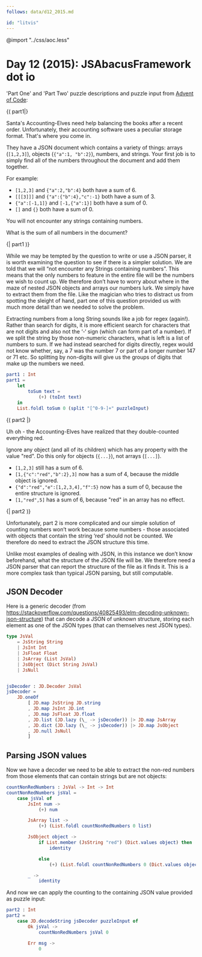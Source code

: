 ```yaml
---
follows: data/d12_2015.md

id: "litvis"
---
```


@import "../css/aoc.less"

# Day 12 (2015): JSAbacusFramework dot io

'Part One' and 'Part Two' puzzle descriptions and puzzle input from [Advent of Code](https://adventofcode.com/2015/day/12):

{( part1|}

Santa's Accounting-Elves need help balancing the books after a recent order.
Unfortunately, their accounting software uses a peculiar storage format.
That's where you come in.

They have a JSON document which contains a variety of things: arrays (`[1,2,3]`), objects (`{"a":1, "b":2}`), numbers, and strings. Your first job is to simply find all of the numbers throughout the document and add them together.

For example:

- `[1,2,3]` and `{"a":2,"b":4}` both have a sum of 6.
- `[[[3]]]` and `{"a":{"b":4},"c":-1}` both have a sum of 3.
- `{"a":[-1,1]}` and `[-1,{"a":1}]` both have a sum of 0.
- `[]` and `{}` both have a sum of 0.

You will not encounter any strings containing numbers.

What is the sum of all numbers in the document?

{| part1 )}

While we may be tempted by the question to write or use a JSON parser, it is worth examining the question to see if there is a simpler solution.
We are told that we will “not encounter any Strings containing numbers”.
This means that the only numbers to feature in the entire file will be the numbers we wish to count up.
We therefore don’t have to worry about where in the maze of nested JSON objects and arrays our numbers lurk.
We simply have to extract them from the file.
Like the magician who tries to distract us from spotting the sleight of hand, part one of this question provided us with much more detail than we needed to solve the problem.

Extracting numbers from a long String sounds like a job for regex (again!).
Rather than search for digits, it is more efficient search for characters that are not digits and also not the ‘-‘ sign (which can form part of a number).
If we split the string by those non-numeric characters, what is left is a list of numbers to sum.
If we had instead searched for digits directly, regex would not know whether, say, a 7 was the number 7 or part of a longer number 147 or 71 etc.
So splitting by non-digits will give us the groups of digits that make up the numbers we need.

```elm {l r}
part1 : Int
part1 =
    let
        toSum text =
            (+) (toInt text)
    in
    List.foldl toSum 0 (split "[^0-9-]+" puzzleInput)
```

{( part2 |}

Uh oh - the Accounting-Elves have realized that they double-counted everything red.

Ignore any object (and all of its children) which has any property with the value "red".
Do this only for objects (`{...}`), not arrays (`[...]`).

- `[1,2,3]` still has a sum of 6.
- `[1,{"c":"red","b":2},3]` now has a sum of 4, because the middle object is ignored.
- `{"d":"red","e":[1,2,3,4],"f":5}` now has a sum of 0, because the entire structure is ignored.
- `[1,"red",5]` has a sum of 6, because "red" in an array has no effect.

{| part2 )}

Unfortunately, part 2 is more complicated and our simple solution of counting numbers won’t work because some numbers - those associated with objects that contain the string ‘red’ should not be counted.
We therefore do need to extract the JSON structure this time.

Unlike most examples of dealing with JSON, in this instance we don’t know beforehand, what the structure of the JSON file will be.
We therefore need a JSON parser that can report the structure of the file as it finds it.
This is a more complex task than typical JSON parsing, but still computable.

## JSON Decoder

Here is a generic decoder (from <https://stackoverflow.com/questions/40825493/elm-decoding-unknown-json-structure>) that can decode a JSON of unknown structure, storing each element as one of the JSON types (that can themselves nest JSON types).

```elm {l}
type JsVal
    = JsString String
    | JsInt Int
    | JsFloat Float
    | JsArray (List JsVal)
    | JsObject (Dict String JsVal)
    | JsNull


jsDecoder : JD.Decoder JsVal
jsDecoder =
    JD.oneOf
        [ JD.map JsString JD.string
        , JD.map JsInt JD.int
        , JD.map JsFloat JD.float
        , JD.list (JD.lazy (\_ -> jsDecoder)) |> JD.map JsArray
        , JD.dict (JD.lazy (\_ -> jsDecoder)) |> JD.map JsObject
        , JD.null JsNull
        ]
```

## Parsing JSON values

Now we have a decoder we need to be able to extract the non-red numbers from those elements that can contain strings but are not objects:

```elm {l}
countNonRedNumbers : JsVal -> Int -> Int
countNonRedNumbers jsVal =
    case jsVal of
        JsInt num ->
            (+) num

        JsArray list ->
            (+) (List.foldl countNonRedNumbers 0 list)

        JsObject object ->
            if List.member (JsString "red") (Dict.values object) then
                identity

            else
                (+) (List.foldl countNonRedNumbers 0 (Dict.values object))

        _ ->
            identity
```

And now we can apply the counting to the containing JSON value provided as puzzle input:

```elm {l r}
part2 : Int
part2 =
    case JD.decodeString jsDecoder puzzleInput of
        Ok jsVal ->
            countNonRedNumbers jsVal 0

        Err msg ->
            0
```
